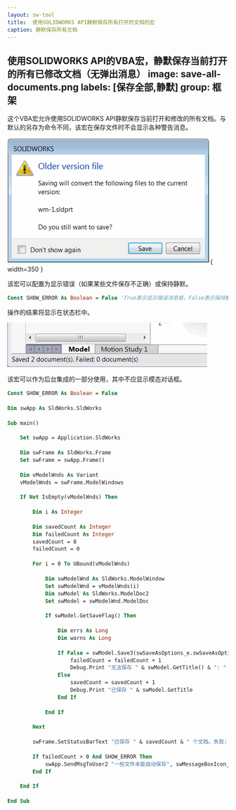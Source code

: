 ```yaml
---
layout: sw-tool
title:  使用SOLIDWORKS API静默保存所有打开的文档的宏
caption: 静默保存所有文档
---
```

 使用SOLIDWORKS API的VBA宏，静默保存当前打开的所有已修改文档（无弹出消息）
image: save-all-documents.png
labels: [保存全部,静默]
group: 框架
---
这个VBA宏允许使用SOLIDWORKS API静默保存当前打开和修改的所有文档。与默认的另存为命令不同，该宏在保存文件时不会显示各种警告消息。

![在保存文件时显示旧版本警告](older-version-save-warning.png){ width=350 }

该宏可以配置为显示错误（如果某些文件保存不正确）或保持静默。

``` vb
Const SHOW_ERROR As Boolean = False 'True表示显示错误消息框，False表示保持静默
```

操作的结果将显示在状态栏中。

![在状态栏中显示结果](status-bar.png)

该宏可以作为后台集成的一部分使用，其中不应显示模态对话框。

``` vb
Const SHOW_ERROR As Boolean = False

Dim swApp As SldWorks.SldWorks

Sub main()

    Set swApp = Application.SldWorks
    
    Dim swFrame As SldWorks.Frame
    Set swFrame = swApp.Frame()
    
    Dim vModelWnds As Variant
    vModelWnds = swFrame.ModelWindows
    
    If Not IsEmpty(vModelWnds) Then
        
        Dim i As Integer
        
        Dim savedCount As Integer
        Dim failedCount As Integer
        savedCount = 0
        failedCount = 0
        
        For i = 0 To UBound(vModelWnds)
            
            Dim swModelWnd As SldWorks.ModelWindow
            Set swModelWnd = vModelWnds(i)
            Dim swModel As SldWorks.ModelDoc2
            Set swModel = swModelWnd.ModelDoc
            
            If swModel.GetSaveFlag() Then
                
                Dim errs As Long
                Dim warns As Long
                
                If False = swModel.Save3(swSaveAsOptions_e.swSaveAsOptions_Silent, errs, warns) Then
                    failedCount = failedCount + 1
                    Debug.Print "无法保存 " & swModel.GetTitle() & ": " & errs
                Else
                    savedCount = savedCount + 1
                    Debug.Print "已保存 " & swModel.GetTitle
                End If
                
            End If
            
        Next
        
        swFrame.SetStatusBarText "已保存 " & savedCount & " 个文档。失败: " & failedCount & " 个文档"
        
        If failedCount > 0 And SHOW_ERROR Then
            swApp.SendMsgToUser2 "一些文件未能自动保存", swMessageBoxIcon_e.swMbWarning, swMessageBoxBtn_e.swMbOk
        End If
        
    End If
    
End Sub
```